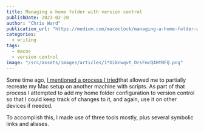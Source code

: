 ```yaml
---
title: Managing a home folder with version control
publishDate: 2023-02-20
author: "Chris Ward"
publication_url: "https://medium.com/macoclock/managing-a-home-folder-with-version-control-b0a4078ceb20"
categories:
  - writing
tags:
  - macos
  - version control
image: "/src/assets/images/articles/1*Uiknwqvt_OrsFmcQ4HtNFQ.png"
---
```


Some time ago, [I mentioned a process I tried](https://medium.com/geekculture/migrating-applications-and-data-to-a-new-mac-without-using-time-machine-240e1de77892)that allowed me to partially recreate my Mac setup on
another machine with scripts. As part of that process I attempted to add
my home folder configuration to version control so that I could keep
track of changes to it, and again, use it on other devices if needed.

To accomplish this, I made use of three tools mostly, plus several
symbolic links and aliases.